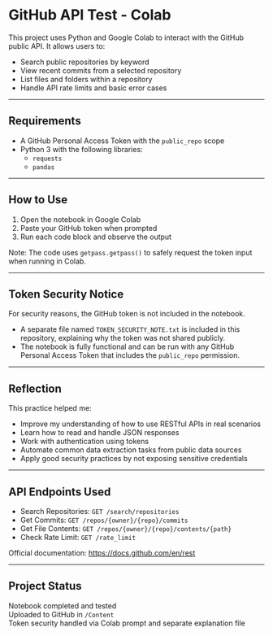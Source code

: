 # GitHub API Test - Colab

This project uses Python and Google Colab to interact with the GitHub public API. It allows users to:

- Search public repositories by keyword
- View recent commits from a selected repository
- List files and folders within a repository
- Handle API rate limits and basic error cases

---

## Requirements

- A GitHub Personal Access Token with the `public_repo` scope
- Python 3 with the following libraries:
  - `requests`
  - `pandas`

---

## How to Use

1. Open the notebook in Google Colab
2. Paste your GitHub token when prompted
3. Run each code block and observe the output

Note: The code uses `getpass.getpass()` to safely request the token input when running in Colab.

---

## Token Security Notice

For security reasons, the GitHub token is not included in the notebook.

- A separate file named `TOKEN_SECURITY_NOTE.txt` is included in this repository, explaining why the token was not shared publicly.
- The notebook is fully functional and can be run with any GitHub Personal Access Token that includes the `public_repo` permission.

---

## Reflection

This practice helped me:

- Improve my understanding of how to use RESTful APIs in real scenarios
- Learn how to read and handle JSON responses
- Work with authentication using tokens
- Automate common data extraction tasks from public data sources
- Apply good security practices by not exposing sensitive credentials

---

## API Endpoints Used

- Search Repositories: `GET /search/repositories`
- Get Commits: `GET /repos/{owner}/{repo}/commits`
- Get File Contents: `GET /repos/{owner}/{repo}/contents/{path}`
- Check Rate Limit: `GET /rate_limit`

Official documentation: https://docs.github.com/en/rest

---

## Project Status

Notebook completed and tested  
Uploaded to GitHub in `/Content`  
Token security handled via Colab prompt and separate explanation file
